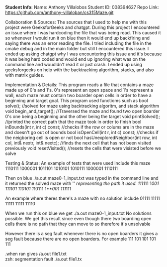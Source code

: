 **Student Info:** 
Name: Anthony Villalobos
Student ID: 008394627
Repo Link: https://github.com/anthony-villaloban/cs315Maze.git

Collaboration & Sources: The sources that I used to help me with this project were GeeksforGeeks and chatgpt. During this project I encountered an issue where I was hardcoding the file that was being read. This caused it so whenever I would run it on blue then it would end up backfiring and saying there was an error reading the file. I tried including the file in the cmake debug and in the main folder but still I encountered this issue. I ended up asking chatgpt why I was encountering this issue and it's because it was being hard coded and would end up ignoring what was on the command line and woudldn't read it or just crash. I ended up using geeksforgeeks on help with the backtracking algorithm, stacks, and also with matrix guides. 

Implementation & Details: This program reads a file that contains a maze made up of 0's and 1's. 0's represent an open space and 1's represent a wall, each maze must contain two boarder open cells in order to have a beginning and target goal. 
This program used functioms such as 
    bool solve(); //solved for maze using backtracking algoritm, and stack algorithm
    void begin_and_target(); //Traversed the maze and found two open boarder 0's one being a beginning and the other being the target
    void printSolved(); //printed the correct path that the maze took in order to finish
    bool inBounds(int r, int c) const; //checks if the row or colums are in the maze and doesn't go out of bounds
    bool isOpenCell(int r, int c) const; //checks if the neigboring cell is open or not
    bool hasUnexploredNeighbor(int row, int col, int& nextr, int& nextc); //finds the next cell that has not been visited previously 
    void resetVisited(); //resets the cells that were visisted before we solve

Testing & Status: 
An example of tests that were used include this maze
1110111
1000001
1011101
1010101
1010111
1000001
1110111

Then on blue ./a.out maze0-1_input.txt was typed in the command line and it returned the solved maze with '*' representing the path it used. 
111*111
1***001
1*11101
1*10101
1*10111
1***001
111*111

An example where theres there's a maze with no solution include 
01111
11111
11111
11111
11110

When we run this on blue we get ./a.out maze0-1_input.txt
No solutions possible.
We get this result since even though there two boarding open cells there is no path that they can move to so therefore it's unsolvable

However there is a seg fault whenever there is no open boarders it gives a seg fault because there are no open boarders. For example 
111
101
101
101
111

.when ran gives /a.out file1.txt      
zsh: segmentation fault  ./a.out file1.tx


